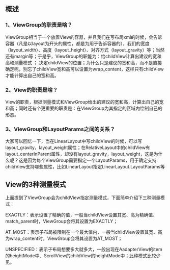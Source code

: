 
## 概述

### 1、ViewGroup的职责是啥？

ViewGroup相当于一个放置View的容器，并且我们在写布局xml的时候，会告诉容器（凡是以layout为开头的属性，都是为用于告诉容器的），我们的宽度（layout_width）、高度（layout_height）、对齐方式（layout_gravity）等；当然还有margin等；于是乎，ViewGroup的职能为：给childView计算出建议的宽和高和测量模式 ；
决定childView的位置；为什么只是建议的宽和高，而不是直接确定呢，别忘了childView宽和高可以设置为wrap_content，这样只有childView才能计算出自己的宽和高。

### 2、View的职责是啥？

View的职责，根据测量模式和ViewGroup给出的建议的宽和高，计算出自己的宽和高；同时还有个更重要的职责是：在ViewGroup为其指定的区域内绘制自己的形态。

### 3、ViewGroup和LayoutParams之间的关系？

大家可以回忆一下，当在LinearLayout中写childView的时候，可以写layout_gravity，layout_weight属性；在RelativeLayout中的childView有layout_centerInParent属性，却没有layout_gravity，layout_weight，这是为什么呢？这是因为每个ViewGroup需要指定一个LayoutParams，用于确定支持childView支持哪些属性，比如LinearLayout指定LinearLayout.LayoutParams等

## View的3种测量模式

上面提到了ViewGroup会为childView指定测量模式，下面简单介绍下三种测量模式：

EXACTLY：表示设置了精确的值，一般当childView设置其宽、高为精确值、match_parent时，ViewGroup会将其设置为EXACTLY；

AT_MOST：表示子布局被限制在一个最大值内，一般当childView设置其宽、高为wrap_content时，ViewGroup会将其设置为AT_MOST；

UNSPECIFIED：表示子布局想要多大就多大，一般出现在AadapterView的item的heightMode中、ScrollView的childView的heightMode中；此种模式比较少见。
